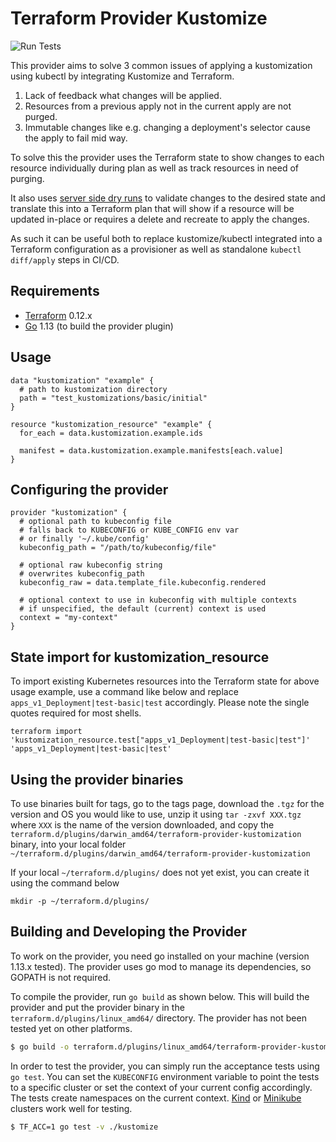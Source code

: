 # Terraform Provider Kustomize

![Run Tests](https://github.com/kbst/terraform-provider-kustomize/workflows/Run%20Tests/badge.svg?branch=master&event=push)

This provider aims to solve 3 common issues of applying a kustomization using kubectl by integrating Kustomize and Terraform.

 1. Lack of feedback what changes will be applied.
 1. Resources from a previous apply not in the current apply are not purged.
 1. Immutable changes like e.g. changing a deployment's selector cause the apply to fail mid way.

To solve this the provider uses the Terraform state to show changes to each resource individually during plan as well as track resources in need of purging.

It also uses [server side dry runs](https://kubernetes.io/docs/reference/using-api/api-concepts/#dry-run) to validate changes to the desired state and translate this into a Terraform plan that will show if a resource will be updated in-place or requires a delete and recreate to apply the changes.

As such it can be useful both to replace kustomize/kubectl integrated into a Terraform configuration as a provisioner as well as standalone `kubectl diff/apply` steps in CI/CD.

## Requirements

-	[Terraform](https://www.terraform.io/downloads.html) 0.12.x
-	[Go](https://golang.org/doc/install) 1.13 (to build the provider plugin)

## Usage

```hcl
data "kustomization" "example" {
  # path to kustomization directory
  path = "test_kustomizations/basic/initial"
}

resource "kustomization_resource" "example" {
  for_each = data.kustomization.example.ids

  manifest = data.kustomization.example.manifests[each.value]
}

```

## Configuring the provider

```hcl
provider "kustomization" {
  # optional path to kubeconfig file
  # falls back to KUBECONFIG or KUBE_CONFIG env var
  # or finally '~/.kube/config'
  kubeconfig_path = "/path/to/kubeconfig/file"

  # optional raw kubeconfig string
  # overwrites kubeconfig_path
  kubeconfig_raw = data.template_file.kubeconfig.rendered

  # optional context to use in kubeconfig with multiple contexts
  # if unspecified, the default (current) context is used
  context = "my-context"
}
```

## State import for kustomization_resource

To import existing Kubernetes resources into the Terraform state for above usage example, use a command like below and replace `apps_v1_Deployment|test-basic|test` accordingly. Please note the single quotes required for most shells.

```
terraform import 'kustomization_resource.test["apps_v1_Deployment|test-basic|test"]' 'apps_v1_Deployment|test-basic|test'
```

## Using the provider binaries

To use binaries built for tags, go to the tags page, download the `.tgz` for the version and OS you would like to use, unzip it using `tar -zxvf XXX.tgz` where `XXX` is the name of the version downloaded, and copy the `terraform.d/plugins/darwin_amd64/terraform-provider-kustomization` binary, into your local folder `~/terraform.d/plugins/darwin_amd64/terraform-provider-kustomization`

If your local `~/terraform.d/plugins/` does not yet exist, you can create it using the command below

```
mkdir -p ~/terraform.d/plugins/
```

## Building and Developing the Provider

To work on the provider, you need go installed on your machine (version 1.13.x tested). The provider uses go mod to manage its dependencies, so GOPATH is not required.

To compile the provider, run `go build` as shown below. This will build the provider and put the provider binary in the `terraform.d/plugins/linux_amd64/` directory. The provider has not been tested yet on other platforms.

```sh
$ go build -o terraform.d/plugins/linux_amd64/terraform-provider-kustomization
```

In order to test the provider, you can simply run the acceptance tests using `go test`. You can set the `KUBECONFIG` environment variable to point the tests to a specific cluster or set the context of your current config accordingly. The tests create namespaces on the current context. [Kind](https://github.com/kubernetes-sigs/kind) or [Minikube](https://github.com/kubernetes/minikube) clusters work well for testing.

```sh
$ TF_ACC=1 go test -v ./kustomize
```
